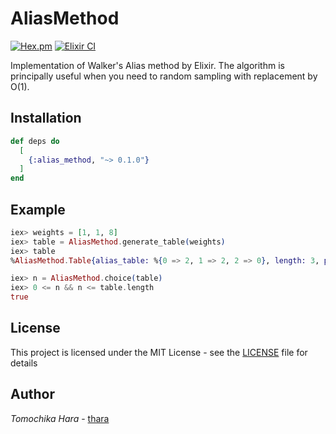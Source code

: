 # AliasMethod

[![Hex.pm](https://img.shields.io/hexpm/v/alias_method)](https://hex.pm/packages/alias_method) [![Elixir CI](https://github.com/thara/elixir_alias_method/actions/workflows/elixir.yml/badge.svg)](https://github.com/thara/elixir_alias_method/actions/workflows/elixir.yml) 

Implementation of Walker's Alias method by Elixir.
The algorithm is principally useful when you need to random sampling with replacement by O(1).

## Installation

```elixir
def deps do
  [
    {:alias_method, "~> 0.1.0"}
  ]
end
```

## Example

```elixir
iex> weights = [1, 1, 8]
iex> table = AliasMethod.generate_table(weights)
iex> table
%AliasMethod.Table{alias_table: %{0 => 2, 1 => 2, 2 => 0}, length: 3, probability_table: %{0 => 0.3, 1 => 0.3, 2 => 1.0}}

iex> n = AliasMethod.choice(table)
iex> 0 <= n && n <= table.length
true
```


## License

This project is licensed under the MIT License - see the [LICENSE](./LICENSE) file for details

## Author

*Tomochika Hara* - [thara](https://github.com/thara)
